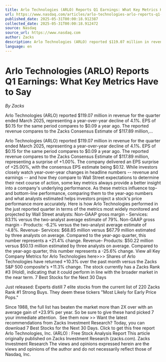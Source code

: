 ```yaml
---
title: Arlo Technologies (ARLO) Reports Q1 Earnings: What Key Metrics Have to Say
url: https://www.nasdaq.com/articles/arlo-technologies-arlo-reports-q1-earnings-what-key-metrics-have-say
published_date: 2025-05-31T00:00:18.912387
collected_date: 2025-05-31T00:00:18.912472
source: Nasdaq
source_url: https://www.nasdaq.com
author: Zacks
description: Arlo Technologies (ARLO) reported $119.07 million in revenue for the quarter ended March 2025, representing a year-over-year decline of 4.1%. EPS of $0.15 for the same period compares to $0.09 a year ago. The reported revenue compares to the Zacks Consensus Estimate of $117.89 million,...
language: en
---
```


# Arlo Technologies (ARLO) Reports Q1 Earnings: What Key Metrics Have to Say

*By Zacks*

Arlo Technologies (ARLO) reported $119.07 million in revenue for the quarter ended March 2025, representing a year-over-year decline of 4.1%. EPS of $0.15 for the same period compares to $0.09 a year ago. The reported revenue compares to the Zacks Consensus Estimate of $117.89 million,...

Arlo Technologies (ARLO) reported $119.07 million in revenue for the quarter ended March 2025, representing a year-over-year decline of 4.1%. EPS of $0.15 for the same period compares to $0.09 a year ago. The reported revenue compares to the Zacks Consensus Estimate of $117.89 million, representing a surprise of +1.00%. The company delivered an EPS surprise of +25.00%, with the consensus EPS estimate being $0.12. 
 While investors closely watch year-over-year changes in headline numbers -- revenue and earnings -- and how they compare to Wall Street expectations to determine their next course of action, some key metrics always provide a better insight into a company's underlying performance. As these metrics influence top- and bottom-line performance, comparing them to the year-ago numbers and what analysts estimated helps investors project a stock's price performance more accurately. Here is how Arlo Technologies performed in the just reported quarter in terms of the metrics most widely monitored and projected by Wall Street analysts: Non-GAAP gross margin - Services: 83.1% versus the two-analyst average estimate of 79%. Non-GAAP gross margin - Products: -6.2% versus the two-analyst average estimate of -4.8%. Revenue- Services: $68.85 million versus $67.79 million estimated by three analysts on average. Compared to the year-ago quarter, this number represents a +21.4% change. Revenue- Products: $50.22 million versus $50.13 million estimated by three analysts on average. Compared to the year-ago quarter, this number represents a -25.6% change. View all Key Company Metrics for Arlo Technologies here&gt;&gt;&gt; Shares of Arlo Technologies have returned +10.3% over the past month versus the Zacks S&amp;P 500 composite's +11.3% change. The stock currently has a Zacks Rank #3 (Hold), indicating that it could perform in line with the broader market in the near term. 
7 Best Stocks for the Next 30 Days 
 
Just released: Experts distill 7 elite stocks from the current list of 220 Zacks Rank #1 Strong Buys. They deem these tickers "Most Likely for Early Price Pops." 
 
Since 1988, the full list has beaten the market more than 2X over with an average gain of +23.9% per year. So be sure to give these hand picked 7 your immediate attention.  See them now &gt;&gt; Want the latest recommendations from Zacks Investment Research? Today, you can download 7 Best Stocks for the Next 30 Days. Click to get this free report Arlo Technologies, Inc. (ARLO) : Free Stock Analysis Report This article originally published on Zacks Investment Research (zacks.com). Zacks Investment Research 
 The views and opinions expressed herein are the views and opinions of the author and do not necessarily reflect those of Nasdaq, Inc.